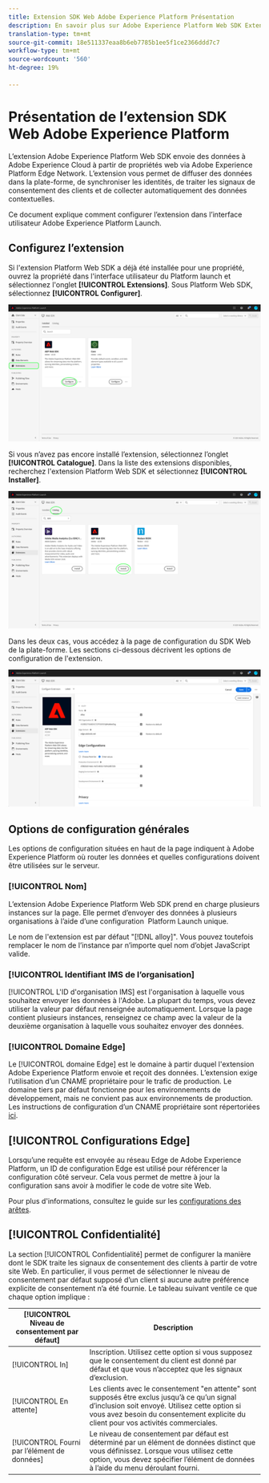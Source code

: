 ```yaml
---
title: Extension SDK Web Adobe Experience Platform Présentation
description: En savoir plus sur Adobe Experience Platform Web SDK Extension for Adobe Experience Platform Launch
translation-type: tm+mt
source-git-commit: 18e511337eaa8b6eb7785b1ee5f1ce2366ddd7c7
workflow-type: tm+mt
source-wordcount: '560'
ht-degree: 19%

---
```



# Présentation de l’extension SDK Web Adobe Experience Platform

L’extension Adobe Experience Platform Web SDK envoie des données à Adobe Experience Cloud à partir de propriétés web via Adobe Experience Platform Edge Network. L’extension vous permet de diffuser des données dans la plate-forme, de synchroniser les identités, de traiter les signaux de consentement des clients et de collecter automatiquement des données contextuelles.

Ce document explique comment configurer l’extension dans l’interface utilisateur Adobe Experience Platform Launch.

## Configurez l’extension

Si l&#39;extension Platform Web SDK a déjà été installée pour une propriété, ouvrez la propriété dans l&#39;interface utilisateur du Platform launch et sélectionnez l&#39;onglet **[!UICONTROL Extensions]**. Sous Platform Web SDK, sélectionnez **[!UICONTROL Configurer]**.

![](../images/extension/overview/configure.png)

Si vous n’avez pas encore installé l’extension, sélectionnez l’onglet **[!UICONTROL Catalogue]**. Dans la liste des extensions disponibles, recherchez l&#39;extension Platform Web SDK et sélectionnez **[!UICONTROL Installer]**.

![](../images/extension/overview/install.png)

Dans les deux cas, vous accédez à la page de configuration du SDK Web de la plate-forme. Les sections ci-dessous décrivent les options de configuration de l&#39;extension.

![](../images/extension/overview/config-screen.png)

## Options de configuration générales

Les options de configuration situées en haut de la page indiquent à Adobe Experience Platform où router les données et quelles configurations doivent être utilisées sur le serveur.

### [!UICONTROL Nom]

L’extension Adobe Experience Platform Web SDK prend en charge plusieurs instances sur la page. Elle permet d’envoyer des données à plusieurs organisations à l’aide d’une configuration  Platform Launch unique.

Le nom de l&#39;extension est par défaut &quot;[!DNL alloy]&quot;. Vous pouvez toutefois remplacer le nom de l’instance par n’importe quel nom d’objet JavaScript valide.

### **[!UICONTROL Identifiant IMS de l’organisation]**

[!UICONTROL L&#39;ID d&#39;organisation IMS] est l&#39;organisation à laquelle vous souhaitez envoyer les données à l&#39;Adobe. La plupart du temps, vous devez utiliser la valeur par défaut renseignée automatiquement. Lorsque la page contient plusieurs instances, renseignez ce champ avec la valeur de la deuxième organisation à laquelle vous souhaitez envoyer des données.

### **[!UICONTROL Domaine Edge]**

Le [!UICONTROL domaine Edge] est le domaine à partir duquel l&#39;extension Adobe Experience Platform envoie et reçoit des données. L’extension exige l’utilisation d’un CNAME propriétaire pour le trafic de production. Le domaine tiers par défaut fonctionne pour les environnements de développement, mais ne convient pas aux environnements de production. Les instructions de configuration d’un CNAME propriétaire sont répertoriées [ici](https://docs.adobe.com/content/help/fr-FR/core-services/interface/ec-cookies/cookies-first-party.html).

## [!UICONTROL Configurations Edge]

Lorsqu’une requête est envoyée au réseau Edge de Adobe Experience Platform, un ID de configuration Edge est utilisé pour référencer la configuration côté serveur. Cela vous permet de mettre à jour la configuration sans avoir à modifier le code de votre site Web.

Pour plus d&#39;informations, consultez le guide sur les [configurations des arêtes](../fundamentals/edge-configuration.md).

## [!UICONTROL Confidentialité]

La section [!UICONTROL Confidentialité] permet de configurer la manière dont le SDK traite les signaux de consentement des clients à partir de votre site Web. En particulier, il vous permet de sélectionner le niveau de consentement par défaut supposé d’un client si aucune autre préférence explicite de consentement n’a été fournie. Le tableau suivant ventile ce que chaque option implique :

| [!UICONTROL Niveau de consentement par défaut] | Description |
| --- | --- |
| [!UICONTROL In] | Inscription. Utilisez cette option si vous supposez que le consentement du client est donné par défaut et que vous n’acceptez que les signaux d’exclusion. |
| [!UICONTROL En attente] | Les clients avec le consentement &quot;en attente&quot; sont supposés être exclus jusqu’à ce qu’un signal d’inclusion soit envoyé. Utilisez cette option si vous avez besoin du consentement explicite du client pour vos activités commerciales. |
| [!UICONTROL Fourni par l’élément de données] | Le niveau de consentement par défaut est déterminé par un élément de données distinct que vous définissez. Lorsque vous utilisez cette option, vous devez spécifier l’élément de données à l’aide du menu déroulant fourni. |